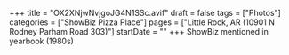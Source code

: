 +++
title = "OX2XNjwNvjgoJG4N1SSc.avif"
draft = false
tags = ["Photos"]
categories = ["ShowBiz Pizza Place"]
pages = ["Little Rock, AR (10901 N Rodney Parham Road 303)"]
startDate = ""
+++
ShowBiz mentioned in yearbook (1980s)
